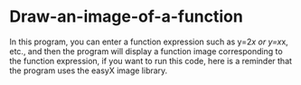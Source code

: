 # Draw-an-image-of-a-function
In this program, you can enter a function expression such as y=2*x or y=x*x, etc., and then the program will display a function image corresponding to the function expression, if you want to run this code, here is a reminder that the program uses the easyX image library.
